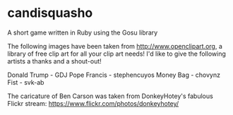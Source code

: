 # candisquasho
A short game written in Ruby using the Gosu library

The following images have been taken from http://www.openclipart.org, a library of free 
clip art for all your clip art needs! I'd like to give the following artists a thanks
and a shout-out!

Donald Trump - GDJ
Pope Francis - stephencuyos
Money Bag - chovynz
Fist - svk-ab

The caricature of Ben Carson was taken from DonkeyHotey's fabulous Flickr stream:
https://www.flickr.com/photos/donkeyhotey/